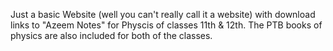 Just a basic Website (well you can't really call it a website) with download links to "Azeem Notes" for Physcis of classes 11th & 12th. 
The PTB books of physics are also included for both of the classes. 
